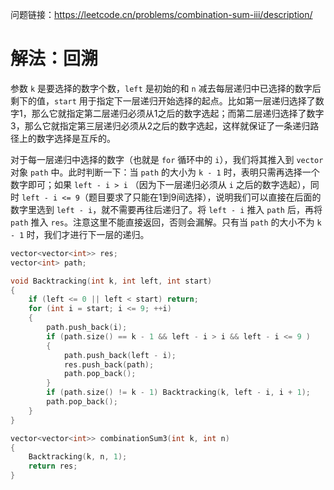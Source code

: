 问题链接：https://leetcode.cn/problems/combination-sum-iii/description/

# 解法：回溯

参数 `k` 是要选择的数字个数，`left` 是初始的和 `n` 减去每层递归中已选择的数字后剩下的值，`start` 用于指定下一层递归开始选择的起点。比如第一层递归选择了数字1，那么它就指定第二层递归必须从1之后的数字选起；而第二层递归选择了数字3，那么它就指定第三层递归必须从2之后的数字选起，这样就保证了一条递归路径上的数字选择是互斥的。

对于每一层递归中选择的数字（也就是 `for` 循环中的 `i`），我们将其推入到 `vector` 对象 `path` 中。此时判断一下：当 `path` 的大小为 `k - 1` 时，表明只需再选择一个数字即可；如果 `left - i > i` （因为下一层递归必须从 `i` 之后的数字选起），同时 `left - i <= 9`（题目要求了只能在1到9间选择），说明我们可以直接在后面的数字里选到 `left - i`，就不需要再往后递归了。将 `left - i` 推入 `path` 后，再将 `path` 推入 `res`。注意这里不能直接返回，否则会漏解。只有当 `path` 的大小不为 `k - 1` 时，我们才进行下一层的递归。

```cpp
vector<vector<int>> res;
vector<int> path;

void Backtracking(int k, int left, int start)
{
    if (left <= 0 || left < start) return;
    for (int i = start; i <= 9; ++i)
    {
        path.push_back(i);
        if (path.size() == k - 1 && left - i > i && left - i <= 9 )
        {
            path.push_back(left - i);
            res.push_back(path);
            path.pop_back();
        }
        if (path.size() != k - 1) Backtracking(k, left - i, i + 1);
        path.pop_back();
    }
}

vector<vector<int>> combinationSum3(int k, int n)
{
    Backtracking(k, n, 1);
    return res;
}
```
